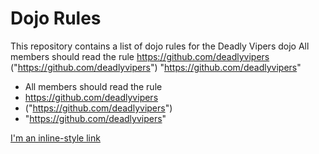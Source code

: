 Dojo Rules
==========

This repository contains a list of dojo rules for the Deadly Vipers dojo
All members should read the rule
https://github.com/deadlyvipers
("https://github.com/deadlyvipers")
"https://github.com/deadlyvipers"
* All members should read the rule
* https://github.com/deadlyvipers
* ("https://github.com/deadlyvipers")
* "https://github.com/deadlyvipers"

[I'm an inline-style link]("https://github.com/deadlyvipers")
